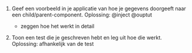 1. Geef een voorbeeld in je applicatie van hoe je gegevens doorgeeft naar een child/parent-component.
   Oplossing:
   @inject
   @ouptut
   + zeggen hoe het werkt in detail

2. Toon een test die je geschreven hebt en leg uit hoe die werkt.
   Oplossing:
   afhankelijk van de test
